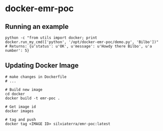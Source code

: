 # docker-emr-poc

## Running an example
```
python -c "from utils import docker; print docker.run_my_cmd(['python', '/opt/docker-emr-poc/demo.py', 'Bilbo'])"
# Returns: {u'status': u'OK', u'message': u'Howdy there Bilbo', u'a number': 5}
```

## Updating Docker Image
```
# make changes in Dockerfile
# ...

# Build new image
cd docker
docker build -t emr-poc .

# Get image id
docker images

# tag and push
docker tag <IMAGE ID> silviaterra/emr-poc:latest
```
